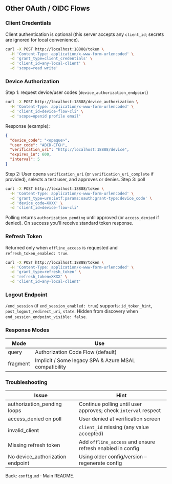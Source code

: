 ## Other OAuth / OIDC Flows

### Client Credentials
Client authentication is optional (this server accepts any `client_id`; secrets are ignored for local convenience).
```bash
curl -X POST http://localhost:18888/token \
  -H 'Content-Type: application/x-www-form-urlencoded' \
  -d 'grant_type=client_credentials' \
  -d 'client_id=any-local-client' \
  -d 'scope=read write'
```

### Device Authorization
Step 1: request device/user codes (`device_authorization_endpoint`)
```bash
curl -X POST http://localhost:18888/device_authorization \
  -H 'Content-Type: application/x-www-form-urlencoded' \
  -d 'client_id=device-flow-cli' \
  -d 'scope=openid profile email'
```
Response (example):
```json
{
  "device_code": "<opaque>",
  "user_code": "ABCD-EFGH",
  "verification_uri": "http://localhost:18888/device",
  "expires_in": 600,
  "interval": 5
}
```
Step 2: User opens `verification_uri` (or `verification_uri_complete` if provided), selects a test user, and approves or denies.
Step 3: poll
```bash
curl -X POST http://localhost:18888/token \
  -H 'Content-Type: application/x-www-form-urlencoded' \
  -d 'grant_type=urn:ietf:params:oauth:grant-type:device_code' \
  -d 'device_code=XXXX' \
  -d 'client_id=device-flow-cli'
```
Polling returns `authorization_pending` until approved (or `access_denied` if denied). On success you'll receive standard token response.

### Refresh Token
Returned only when `offline_access` is requested and `refresh_token_enabled: true`.
```bash
curl -X POST http://localhost:18888/token \
  -H 'Content-Type: application/x-www-form-urlencoded' \
  -d 'grant_type=refresh_token' \
  -d 'refresh_token=XXXX' \
  -d 'client_id=any-local-client'
```

### Logout Endpoint
`/end_session` (if `end_session_enabled: true`) supports: `id_token_hint`, `post_logout_redirect_uri`, `state`. Hidden from discovery when `end_session_endpoint_visible: false`.

### Response Modes
| Mode | Use |
|------|-----|
| query | Authorization Code Flow (default) |
| fragment | Implicit / Some legacy SPA & Azure MSAL compatibility |

### Troubleshooting
| Issue | Hint |
|-------|------|
| authorization_pending loops | Continue polling until user approves; check `interval` respect |
| access_denied on poll | User denied at verification screen |
| invalid_client | `client_id` missing (any value accepted) |
| Missing refresh token | Add `offline_access` and ensure refresh enabled in config |
| No device_authorization endpoint | Using older config/version – regenerate config |

Back: `config.md` · Main README.
